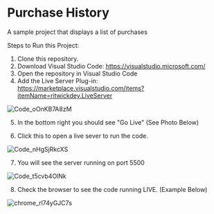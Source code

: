 # Purchase History
 A sample project that displays a list of purchases
 
 Steps to Run this Project:
 
 1. Clone this repository.
 2. Download Visual Studio Code: https://visualstudio.microsoft.com/
 3. Open the repository in Visual Studio Code
 4. Add the Live Server Plug-in: https://marketplace.visualstudio.com/items?itemName=ritwickdey.LiveServer
 
 ![Code_oOnKB7A8zM](https://user-images.githubusercontent.com/45543899/183538936-6848f17e-7097-49cf-9fb9-16953dbf1f9c.png)
 
 5. In the bottom right you should see "Go Live" (See Photo Below)
 
 6. Click this to open a live sever to run the code.
 
 ![Code_nHgSjRkcXS](https://user-images.githubusercontent.com/45543899/183539102-d0eb887e-eee6-43ba-82ad-4d16682a1ea2.png)
 
 7. You will see the server running on port 5500
 
 ![Code_t5cvb4OlNk](https://user-images.githubusercontent.com/45543899/183539288-5c00026d-2ca1-4fa4-b675-604536acd0a5.png)
 
 8. Check the browser to see the code running LIVE. (Example Below)
 
![chrome_rl74yGJC7s](https://user-images.githubusercontent.com/45543899/183539596-86dea332-9c4b-40f2-bf37-87e9d220ea85.png)


